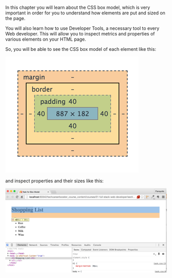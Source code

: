 In this chapter you will learn about the CSS box model, which is very important in order for you to understand
how elements are put and sized on the page.

You will also learn how to use Developer Tools, a necessary tool to every Web developer. This will allow you to
inspect metrics and properties of various elements on your HTML page.

So, you will be able to see the CSS box model of each element like this:

![./images/Shopping List body element computed tab](./images/css-box-model-shopping-list-body-element-computed-tab.png)

and inspect properties and their sizes like this:

![./images/Shopping List h1 element styles](./images/css-box-model-shopping-list-h1-element-styles.png)
